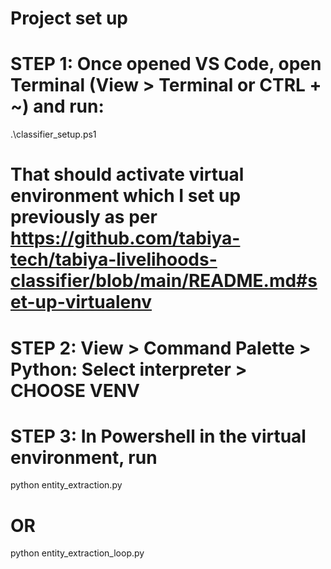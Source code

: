 # Project set up
# STEP 1: Once opened VS Code, open Terminal (View > Terminal or CTRL + ~) and run:
.\classifier_setup.ps1
# That should activate virtual environment which I set up previously as per https://github.com/tabiya-tech/tabiya-livelihoods-classifier/blob/main/README.md#set-up-virtualenv

# STEP 2: View > Command Palette > Python: Select interpreter > CHOOSE VENV

# STEP 3: In Powershell in the virtual environment, run
python entity_extraction.py
# OR
python entity_extraction_loop.py